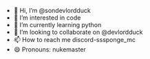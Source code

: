 - 👋 Hi, I’m @sondevlordduck
- 👀 I’m interested in code
- 🌱 I’m currently learning python
- 💞️ I’m looking to collaborate on @devlordduck
- 📫 How to reach me discord-sssponge_mc
- 😄 Pronouns: nukemaster

<!---
sondevlordduck/sondevlordduck is a ✨ special ✨ repository because its `README.md` (this file) appears on your GitHub profile.
You can click the Preview link to take a look at your changes.
--->

